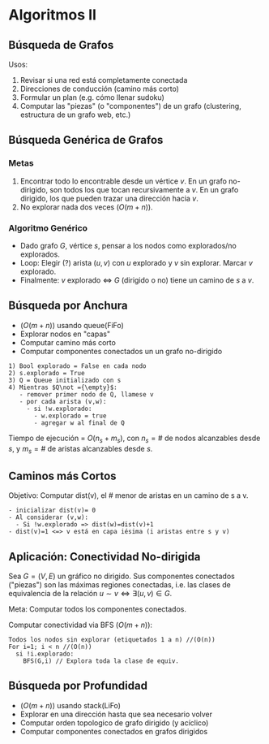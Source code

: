# Algoritmos II
## Búsqueda de Grafos

Usos:
1) Revisar si una red está completamente conectada
2) Direcciones de conducción (camino más corto)
3) Formular un plan (e.g. cómo llenar sudoku)
4) Computar las "piezas" (o "componentes") de un grafo (clustering, estructura de un grafo web, etc.)

## Búsqueda Genérica de Grafos

### Metas
1) Encontrar todo lo encontrable desde un vértice $v$. En un grafo no-dirigido, son todos los que tocan recursivamente a $v$. En un grafo dirigido, los que pueden trazar una dirección hacia $v$.
2) No explorar nada dos veces ($O(m+n)$).

### Algoritmo Genérico
- Dado grafo $G$, vértice $s$, pensar a los nodos como explorados/no explorados.
- Loop: Elegir (?) arista $(u,v)$ con $u$ explorado y $v$ sin explorar. Marcar $v$ explorado.
- Finalmente: $v$ explorado $\Leftrightarrow$ $G$ (dirigido o no) tiene un camino de $s$ a $v$.

## Búsqueda por Anchura
- ($O(m+n)$) usando queue(FiFo)
- Explorar nodos en "capas"
- Computar camino más corto
- Computar componentes conectados un un grafo no-dirigido
```
1) Bool explorado = False en cada nodo
2) s.explorado = True
3) Q = Queue initializado con s
4) Mientras $Q\not ={\empty}$:
   - remover primer nodo de Q, llamese v
   - por cada arista (v,w):
     - si !w.explorado:
       - w.explorado = true
       - agregar w al final de Q
```
Tiempo de ejecución = $O(n_s+m_s)$, con $n_s=\#$ de nodos alcanzables desde $s$, y $m_s=\#$ de aristas alcanzables desde $s$.

## Caminos más Cortos

Objetivo: Computar dist(v), el # menor de aristas en un camino de s a v.
```
- inicializar dist(v)= 0
- Al considerar (v,w):
  - Si !w.explorado => dist(w)=dist(v)+1
- dist(v)=1 <=> v está en capa iésima (i aristas entre s y v)
```
## Aplicación: Conectividad No-dirigida

Sea $G=(V,E)$ un gráfico no dirigido. Sus componentes conectados ("piezas") son las máximas regiones conectadas, i.e. las clases de equivalencia de la relación $u\sim v \Leftrightarrow \exists (u,v) \in G$.

Meta: Computar todos los componentes conectados.

Computar conectividad via BFS ($O(m+n)$):
```
Todos los nodos sin explorar (etiquetados 1 a n) //(O(n))
For i=1; i < n //(O(n))
  si !i.explorado:
    BFS(G,i) // Explora toda la clase de equiv.
```

## Búsqueda por Profundidad
- ($O(m+n)$) usando stack(LiFo)
- Explorar en una dirección hasta que sea necesario volver
- Computar orden topologico de grafo dirigido (y acíclico)
- Computar componentes conectados en grafos dirigidos